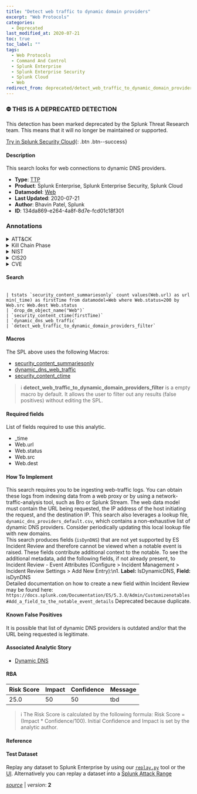 ```yaml
---
title: "Detect web traffic to dynamic domain providers"
excerpt: "Web Protocols"
categories:
  - Deprecated
last_modified_at: 2020-07-21
toc: true
toc_label: ""
tags:
  - Web Protocols
  - Command And Control
  - Splunk Enterprise
  - Splunk Enterprise Security
  - Splunk Cloud
  - Web
redirect_from: deprecated/detect_web_traffic_to_dynamic_domain_providers
---
```



### :no_entry: THIS IS A DEPRECATED DETECTION
This detection has been marked deprecated by the Splunk Threat Research team. This means that it will no longer be maintained or supported. 


[Try in Splunk Security Cloud](https://www.splunk.com/en_us/cyber-security.html){: .btn .btn--success}

#### Description

This search looks for web connections to dynamic DNS providers.

- **Type**: [TTP](https://github.com/splunk/security_content/wiki/Detection-Analytic-Types)
- **Product**: Splunk Enterprise, Splunk Enterprise Security, Splunk Cloud
- **Datamodel**: [Web](https://docs.splunk.com/Documentation/CIM/latest/User/Web)
- **Last Updated**: 2020-07-21
- **Author**: Bhavin Patel, Splunk
- **ID**: 134da869-e264-4a8f-8d7e-fcd01c18f301

### Annotations
<details>
  <summary>ATT&CK</summary>

<div markdown="1">

#### [ATT&CK](https://attack.mitre.org/)

| ID          | Technique   | Tactic         |
| ----------- | ----------- |--------------- |
| [T1071.001](https://attack.mitre.org/techniques/T1071/001/) | Web Protocols | Command And Control |

</div>
</details>


<details>
  <summary>Kill Chain Phase</summary>

<div markdown="1">

* Command &amp; Control
* Actions on Objectives


</div>
</details>


<details>
  <summary>NIST</summary>

<div markdown="1">

* PR.IP
* DE.DP



</div>
</details>

<details>
  <summary>CIS20</summary>

<div markdown="1">

* CIS 7
* CIS 8



</div>
</details>

<details>
  <summary>CVE</summary>

<div markdown="1">


</div>
</details>


#### Search

```

| tstats `security_content_summariesonly` count values(Web.url) as url min(_time) as firstTime from datamodel=Web where Web.status=200 by Web.src Web.dest Web.status 
| `drop_dm_object_name("Web")` 
| `security_content_ctime(firstTime)` 
| `dynamic_dns_web_traffic` 
| `detect_web_traffic_to_dynamic_domain_providers_filter`
```

#### Macros
The SPL above uses the following Macros:
* [security_content_summariesonly](https://github.com/splunk/security_content/blob/develop/macros/security_content_summariesonly.yml)
* [dynamic_dns_web_traffic](https://github.com/splunk/security_content/blob/develop/macros/dynamic_dns_web_traffic.yml)
* [security_content_ctime](https://github.com/splunk/security_content/blob/develop/macros/security_content_ctime.yml)

> :information_source:
> **detect_web_traffic_to_dynamic_domain_providers_filter** is a empty macro by default. It allows the user to filter out any results (false positives) without editing the SPL.



#### Required fields
List of fields required to use this analytic.
* _time
* Web.url
* Web.status
* Web.src
* Web.dest



#### How To Implement
This search requires you to be ingesting web-traffic logs. You can obtain these logs from indexing data from a web proxy or by using a network-traffic-analysis tool, such as Bro or Splunk Stream. The web data model must contain the URL being requested, the IP address of the host initiating the request, and the destination IP. This search also leverages a lookup file, `dynamic_dns_providers_default.csv`, which contains a non-exhaustive list of dynamic DNS providers. Consider periodically updating this local lookup file with new domains.\
This search produces fields (`isDynDNS`) that are not yet supported by ES Incident Review and therefore cannot be viewed when a notable event is raised. These fields contribute additional context to the notable. To see the additional metadata, add the following fields, if not already present, to Incident Review - Event Attributes (Configure &gt; Incident Management &gt; Incident Review Settings &gt; Add New Entry):\\n1. **Label:** IsDynamicDNS, **Field:** isDynDNS\
Detailed documentation on how to create a new field within Incident Review may be found here: `https://docs.splunk.com/Documentation/ES/5.3.0/Admin/Customizenotables#Add_a_field_to_the_notable_event_details` Deprecated because duplicate.
#### Known False Positives
It is possible that list of dynamic DNS providers is outdated and/or that the URL being requested is legitimate.

#### Associated Analytic Story
* [Dynamic DNS](/stories/dynamic_dns)




#### RBA

| Risk Score  | Impact      | Confidence   | Message      |
| ----------- | ----------- |--------------|--------------|
| 25.0 | 50 | 50 | tbd |


> :information_source:
> The Risk Score is calculated by the following formula: Risk Score = (Impact * Confidence/100). Initial Confidence and Impact is set by the analytic author.


#### Reference


#### Test Dataset
Replay any dataset to Splunk Enterprise by using our [`replay.py`](https://github.com/splunk/attack_data#using-replaypy) tool or the [UI](https://github.com/splunk/attack_data#using-ui).
Alternatively you can replay a dataset into a [Splunk Attack Range](https://github.com/splunk/attack_range#replay-dumps-into-attack-range-splunk-server)




[*source*](https://github.com/splunk/security_content/tree/develop/detections/deprecated/detect_web_traffic_to_dynamic_domain_providers.yml) \| *version*: **2**